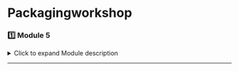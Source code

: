 # Packagingworkshop

### 1️⃣ Module 5

<details>
<summary>Click to expand Module description</summary>

# Package Design And Modeling: Building A Semiconductor Package From Scratch

Lesson 1

![image](https://github.com/user-attachments/assets/44702569-9af9-4fc3-b326-d00edaf2088a

Lesson 2
Changing dimensions of the rectangle.

![image](https://github.com/user-attachments/assets/7c694449-9bb3-47b7-afc3-82ca2e61b330)

Changing sheet thickness

![image](https://github.com/user-attachments/assets/0a23e190-604e-4183-a9d0-7315d853ef23)
  
3D View

![image](https://github.com/user-attachments/assets/bd6c176e-c54e-4181-897d-63629719c44b)
![image](https://github.com/user-attachments/assets/3c07d7a9-3c05-4866-a011-c89a4e8c55d9)
![image](https://github.com/user-attachments/assets/5f23e5bc-7ca9-4266-8245-968765d0548a)
![image](https://github.com/user-attachments/assets/6d618e13-4810-43cd-945a-c764224a132e)
![image](https://github.com/user-attachments/assets/2d0c340e-5764-4669-b29c-5287830f6070)
![image](https://github.com/user-attachments/assets/32be35d4-3cc8-455f-8b45-72ebb54805ad)
![image](https://github.com/user-attachments/assets/4abc9e14-a8fd-4e14-8fbe-03dee34c27c7)
![image](https://github.com/user-attachments/assets/99690cf7-0621-4f5c-9370-21a1e50fe1d6)
![image](https://github.com/user-attachments/assets/915702ea-79c6-4d62-a279-1ab3ac8f14f4)
![image](https://github.com/user-attachments/assets/0baa660e-3eec-441d-a4f7-87380d0f1f11)
![image](https://github.com/user-attachments/assets/8790fc25-9399-4aba-be6e-5cac523f8525)

Lesson 3

![image](https://github.com/user-attachments/assets/9648a906-35a3-4683-bd82-0b5bbd41ed40)
![image](https://github.com/user-attachments/assets/11c6161c-163b-4e17-a600-2aabfaa761f8)
![image](https://github.com/user-attachments/assets/9606ce12-fa03-4cda-941b-cf44472a1cc4)
![image](https://github.com/user-attachments/assets/41caf575-a291-4856-adea-ef547006a6d9)
![image](https://github.com/user-attachments/assets/4c144239-a330-4a2e-aab9-8ecae1b460ad)
![image](https://github.com/user-attachments/assets/29ed5abd-0192-49d7-9dd8-fa76f243cb5c)
![image](https://github.com/user-attachments/assets/1c44ef6e-3f81-43ae-9f58-4fb6f37f4262)
![image](https://github.com/user-attachments/assets/7565e5d8-87cc-4e03-bec8-4ee232601a8f)
![image](https://github.com/user-attachments/assets/d92eefcf-e050-45ac-81f1-ccb5ab02e55d)
![image](https://github.com/user-attachments/assets/fbca8ab5-e23a-4171-9f9d-7800f5bde8d9)
![image](https://github.com/user-attachments/assets/e7b02a79-cb1e-4a65-832c-4aee59268cdc)
![image](https://github.com/user-attachments/assets/87dbfe1b-f34c-42b7-9fd2-99f587f99025)
![image](https://github.com/user-attachments/assets/183a880f-bc73-432c-b1ef-7b735a44944f)
![image](https://github.com/user-attachments/assets/fd7896bb-00b2-4f5d-b884-ea295de1159c)
![image](https://github.com/user-attachments/assets/142f8b70-e454-481e-a0b0-bcc242bfd077)
![image](https://github.com/user-attachments/assets/90c15a2f-a1b9-4ac9-a3bb-2a65bcc7c208)
![image](https://github.com/user-attachments/assets/2a962e77-ddc9-4c44-bccc-00b706a16d8c)
![image](https://github.com/user-attachments/assets/34feb2b1-4336-4849-b8b5-3bd82cee8f6e)
![image](https://github.com/user-attachments/assets/763268d4-e645-45f7-8121-75c535d9f525)

Lesson 4

![image](https://github.com/user-attachments/assets/2fc8ac4e-bd47-43fc-8a31-434963b87034)
![image](https://github.com/user-attachments/assets/ea642901-9a8b-4aad-a4a0-b8ae2a3b8c8c)
![image](https://github.com/user-attachments/assets/59a4018c-60fd-4ce3-b066-d623d16cd74d)
![image](https://github.com/user-attachments/assets/61d3c62e-c27d-4d40-b90c-2126780187f2)
![image](https://github.com/user-attachments/assets/d1a2e67f-cb77-4561-8a4f-90daa4ef389b)

Following the same process you can create the whole array of pads and wire bond connections around the die.

![image](https://github.com/user-attachments/assets/4f40e021-8acc-41a7-8a0b-8aabb42b499a)
![image](https://github.com/user-attachments/assets/73df3721-cf8c-43ca-8a99-51496740bfe7)
![image](https://github.com/user-attachments/assets/ef3c8b84-b678-40cb-a164-494f925dcb34)
![image](https://github.com/user-attachments/assets/3d4823c7-47f9-4279-b502-4a71c93d4b9d)
![image](https://github.com/user-attachments/assets/5e2eb76e-a2da-4c81-89a6-d1a42b6e2c0d)
![image](https://github.com/user-attachments/assets/8dedc4a3-aca8-4370-823b-a4efb34a0ec6)
![image](https://github.com/user-attachments/assets/d5f04f6f-acfb-4b7c-9e66-cf9aef35a253)
![image](https://github.com/user-attachments/assets/bbaa1dcb-bc65-4411-b6ca-d8e42f2b236d)
![image](https://github.com/user-attachments/assets/c5e29996-804c-4b20-af0c-12a4c1002d23)
![image](https://github.com/user-attachments/assets/993ff990-27ba-4ab1-9a3e-362a447a6a55)
![image](https://github.com/user-attachments/assets/ecac3455-9c15-44c3-9075-25e5e2a5c956)






























































































































































</details>

---
